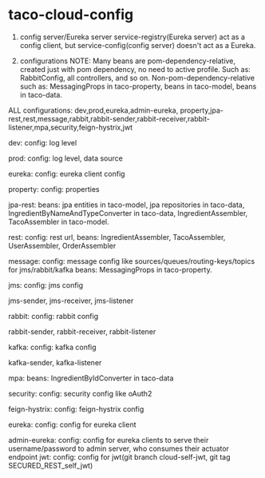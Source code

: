# taco-cloud-config

1. config server/Eureka server
 service-registry(Eureka server) act as a config client, but service-config(config server) doesn't act as a Eureka.

2. configurations
 NOTE:
 Many beans are pom-dependency-relative, created just with pom dependency, no need to active profile.
 Such as: RabbitConfig, all controllers, and so on.
 Non-pom-dependency-relative such as:
   MessagingProps in taco-property, beans in taco-model, beans in taco-data.
   
 ALL configurations:
 dev,prod,eureka,admin-eureka, property,jpa-rest,rest,message,rabbit,rabbit-sender,rabbit-receiver,rabbit-listener,mpa,security,feign-hystrix,jwt

 dev:
   config: log level
   
 prod:
   config: log level, data source
   
 eureka:
   config: eureka client config
   
 property:
   config: properties
   
 jpa-rest:
   beans:  jpa entities in taco-model,
           jpa repositories in taco-data,
           IngredientByNameAndTypeConverter in taco-data,
           IngredientAssembler, TacoAssembler in taco-model.
           
 rest:
   config: rest url,
   beans: IngredientAssembler, TacoAssembler, UserAssembler, OrderAssembler
   
 message:
   config: message config like sources/queues/routing-keys/topics for jms/rabbit/kafka
   beans: MessagingProps in taco-property.
   
 jms:
   config: jms config
   
 jms-sender, jms-receiver, jms-listener
 
 rabbit:
   config: rabbit config
   
 rabbit-sender, rabbit-receiver, rabbit-listener
 
 kafka:
   config: kafka config
   
 kafka-sender, kafka-listener
 
 mpa:
   beans: IngredientByIdConverter in taco-data
   
 security:
   config: security config like oAuth2
   
 feign-hystrix:
   config: feign-hystrix config
   
 eureka:
   config: config for eureka client
   
 admin-eureka:
   config: config for eureka clients to serve their username/password to admin server, who consumes their actuator endpoint
 jwt:
   config: config for jwt(git branch cloud-self-jwt, git tag SECURED_REST_self_jwt)
